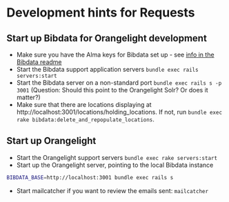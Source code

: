 # Development hints for Requests
## Start up Bibdata for Orangelight development
- Make sure you have the Alma keys for Bibdata set up - see [info in the Bibdata readme](https://github.com/pulibrary/bibdata#configure-alma-keys-for-development)
- Start the Bibdata support application servers `bundle exec rails servers:start`
- Start the Bibdata server on a non-standard port  `bundle exec rails s -p 3001` (Question: Should this point to the Orangelight Solr? Or does it matter?)
- Make sure that there are locations displaying at http://localhost:3001/locations/holding_locations.  If not, run `bundle exec rake bibdata:delete_and_repopulate_locations`.

## Start up Orangelight
- Start the Orangelight support servers `bundle exec rake servers:start`
- Start up the Orangelight server, pointing to the local Bibdata instance 
```BASH
BIBDATA_BASE=http://localhost:3001 bundle exec rails s
```
- Start mailcatcher if you want to review the emails sent: `mailcatcher`

